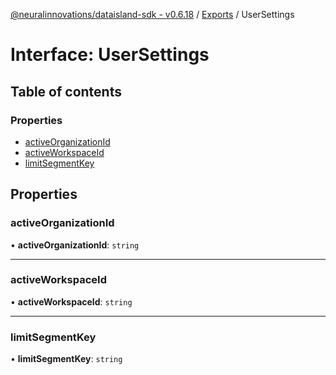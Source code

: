 [@neuralinnovations/dataisland-sdk - v0.6.18](../../README.md) / [Exports](../modules.md) / UserSettings

# Interface: UserSettings

## Table of contents

### Properties

- [activeOrganizationId](UserSettings.md#activeorganizationid)
- [activeWorkspaceId](UserSettings.md#activeworkspaceid)
- [limitSegmentKey](UserSettings.md#limitsegmentkey)

## Properties

### activeOrganizationId

• **activeOrganizationId**: `string`

___

### activeWorkspaceId

• **activeWorkspaceId**: `string`

___

### limitSegmentKey

• **limitSegmentKey**: `string`
